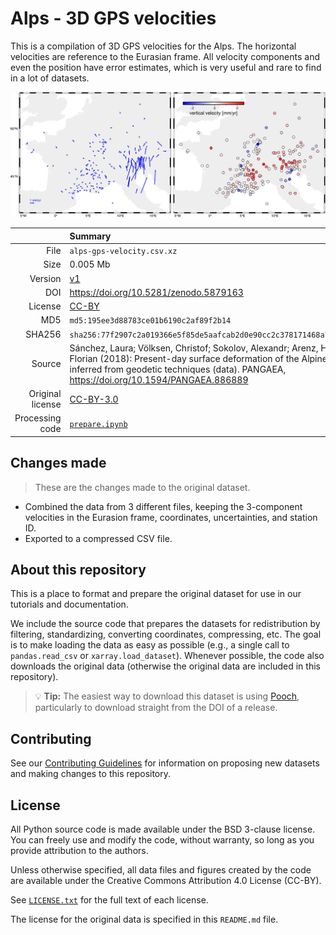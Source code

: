 # Alps - 3D GPS velocities

This is a compilation of 3D GPS velocities for the Alps.
The horizontal velocities are reference to the Eurasian frame.
All velocity components and even the position have error estimates,
which is very useful and rare to find in a lot of datasets.

![Horizontal and vertical velocities for the Alps](preview.jpg)

| | Summary |
|--:|:--|
| File | `alps-gps-velocity.csv.xz` |
| Size | 0.005 Mb |
| Version | [v1](https://github.com/fatiando-data/alps-gps-velocity/releases/latest) |
| DOI | https://doi.org/10.5281/zenodo.5879163 |
| License | [CC-BY](https://creativecommons.org/licenses/by/4.0/) |
| MD5 | `md5:195ee3d88783ce01b6190c2af89f2b14` |
| SHA256 | `sha256:77f2907c2a019366e5f85de5aafcab2d0e90cc2c378171468a7705cab9938584` |
| Source | Sánchez, Laura; Völksen, Christof; Sokolov, Alexandr; Arenz, Herbert; Seitz, Florian (2018): Present-day surface deformation of the Alpine Region inferred from geodetic techniques (data). PANGAEA, https://doi.org/10.1594/PANGAEA.886889 |
| Original license | [CC-BY-3.0](https://doi.org/10.1594/PANGAEA.886889) |
| Processing code | [`prepare.ipynb`](https://nbviewer.org/github/fatiando-data/alps-gps-velocity/blob/main/prepare.ipynb) |

## Changes made

> These are the changes made to the original dataset.

* Combined the data from 3 different files, keeping the 3-component
  velocities in the Eurasion frame, coordinates, uncertainties, and station ID.
* Exported to a compressed CSV file.

## About this repository

This is a place to format and prepare the original dataset for use in our
tutorials and documentation.

We include the source code that prepares the datasets for redistribution by
filtering, standardizing, converting coordinates, compressing, etc.
The goal is to make loading the data as easy as possible (e.g., a single call
to `pandas.read_csv` or `xarray.load_dataset`).
Whenever possible, the code also downloads the original data (otherwise the
original data are included in this repository).

> 💡 **Tip:** The easiest way to download this dataset is using
> [Pooch](https://www.fatiando.org/pooch), particularly to download straight
> from the DOI of a release.

## Contributing

See our [Contributing Guidelines][contrib] for information on proposing new
datasets and making changes to this repository.

## License

All Python source code is made available under the BSD 3-clause license. You
can freely use and modify the code, without warranty, so long as you provide
attribution to the authors.

Unless otherwise specified, all data files and figures created by the code are
available under the Creative Commons Attribution 4.0 License (CC-BY).

See [`LICENSE.txt`](LICENSE.txt) for the full text of each license.

The license for the original data is specified in this `README.md` file.


[contrib]: https://github.com/fatiando-data/.github/blob/main/CONTRIBUTING.md
